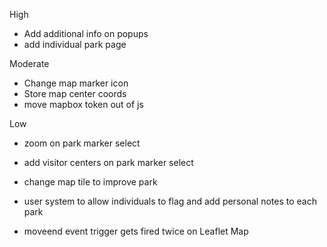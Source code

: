 High
- Add additional info on popups
- add individual park page

Moderate
- Change map marker icon
- Store map center coords
- move mapbox token out of js

Low
- zoom on park marker select
- add visitor centers on park marker select
- change map tile to improve park
- user system to allow individuals to flag and add personal notes to each park

- moveend event trigger gets fired twice on Leaflet Map
